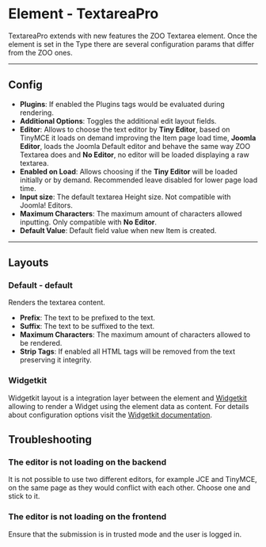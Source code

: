 # Element - TextareaPro

TextareaPro extends with new features the ZOO Textarea element. Once the element is set in the Type there are several configuration params that differ from the ZOO ones.

---

## Config

- **Plugins**: If enabled the Plugins tags would be evaluated during rendering.
- **Additional Options**: Toggles the additional edit layout fields.
- **Editor**: Allows to choose the text editor by **Tiny Editor**, based on TinyMCE it loads on demand improving the Item page load time, **Joomla Editor**, loads the Joomla Default editor and behave the same way ZOO Textarea does and **No Editor**, no editor will be loaded displaying a raw textarea.
- **Enabled on Load**: Allows choosing if the **Tiny Editor** will be loaded initially or by demand. Recommended leave disabled for lower page load time.
- **Input size**: The default textarea Height size. Not compatible with Joomla! Editors.
- **Maximum Characters**: The maximum amount of characters allowed inputting. Only compatible with **No Editor**.
- **Default Value**: Default field value when new Item is created.

---

## Layouts

### Default - default

Renders the textarea content.

- **Prefix**: The text to be prefixed to the text.
- **Suffix**: The text to be suffixed to the text.
- **Maximum Characters**: The maximum amount of characters allowed to be rendered.
- **Strip Tags**: If enabled all HTML tags will be removed from the text preserving it integrity.

### Widgetkit

Widgetkit layout is a integration layer between the element and [Widgetkit](http://yootheme.com/widgetkit) allowing to render a Widget using the element data as content. For details about configuration options visit the [Widgetkit documentation](https://yootheme.com/support/widgetkit/).

## Troubleshooting

### The editor is not loading on the backend

It is not possible to use two different editors, for example JCE and TinyMCE, on the same page as they would conflict with each other. Choose one and stick to it.

### The editor is not loading on the frontend

Ensure that the submission is in trusted mode and the user is logged in.

